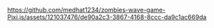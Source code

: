 



https://github.com/medhat1234/zombies-wave-game-Pixi.js/assets/121037476/de90a2c3-3867-4168-8ccc-da9c1ac669da



